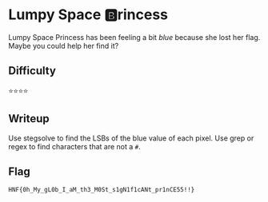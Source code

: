 # Lumpy Space 🅱rincess

Lumpy Space Princess has been feeling a bit *blue* because she lost her flag. Maybe you could help her find it?

## Difficulty

⭐️️️️️⭐️⭐️️️️️️️️️️️️️⭐️️️️️️️️️️️️️

## Writeup

Use stegsolve to find the LSBs of the blue value of each pixel. Use grep or regex to find characters that are not a `#`.

## Flag

`HNF{0h_My_gL0b_I_aM_th3_M0St_s1gN1f1cANt_pr1nCE55!!}`